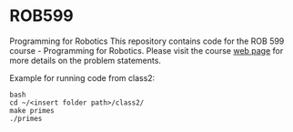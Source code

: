 # ROB599
Programming for Robotics
This repository contains code for the ROB 599 course - Programming for Robotics.
Please visit the course [web page](https://robotics.umich.edu/academic-program/courses/rob599-f19/) for more details on the problem statements.

Example for running code from class2:
```
bash
cd ~/<insert folder path>/class2/
make primes
./primes
```
